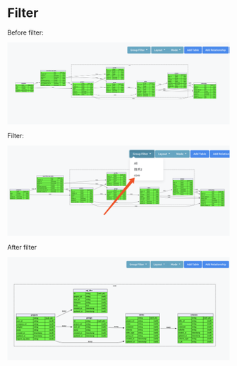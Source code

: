 # Filter

Before filter:

![](../.gitbook/assets/image%20%2827%29.png)

Filter:

![](../.gitbook/assets/image%20%2817%29.png)

After filter

![](../.gitbook/assets/image%20%2815%29.png)


